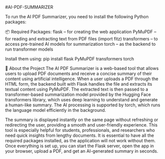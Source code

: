 #AI-PDF-SUMMARIZER

To run the AI PDF Summarizer, you need to install the following Python packages:

📦 Required Packages:
flask – for creating the web application
PyMuPDF – for reading and extracting text from PDF files (import fitz)
transformers – to access pre-trained AI models for summarization
torch – as the backend to run transformer models

Install them using:
pip install flask PyMuPDF transformers torch

🧠 About the Project
The AI PDF Summarizer is a web-based tool that allows users to upload PDF documents and receive a concise summary of their content using artificial intelligence. 
When a user uploads a PDF through the HTML form, the backend built with Flask handles the file and extracts its textual content using PyMuPDF. The extracted text 
is then passed to a transformer-based summarization model provided by the Hugging Face transformers library, which uses deep learning to understand and generate a 
human-like summary. The AI processing is supported by torch, which runs the language model efficiently in the background.

The summary is displayed instantly on the same page without refreshing or redirecting the user, providing a smooth and user-friendly experience. This tool is especially 
helpful for students, professionals, and researchers who need quick insights from lengthy documents. It is essential to have all the required packages installed, as the 
application will not work without them. Once everything is set up, you can start the Flask server, open the app in your browser, upload a PDF, and get an AI-generated 
summary in seconds.
